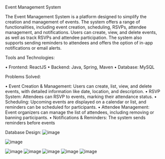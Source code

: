 Event Management System

The Event Management System is a platform designed to simplify the creation and management of events. The system offers a range of functionalities, including event creation, scheduling, RSVPs, attendee management, and notifications. Users can create, view, and delete events, as well as track RSVPs and attendee participation. The system also supports sending reminders to attendees and offers the option of in-app notifications or email alerts.

Tools and Technologies:

•	Frontend: ReactJS
•	Backend: Java, Spring, Maven
•	Database: MySQL

Problems Solved:

•	Event Creation & Management: Users can create, list, view, and delete events, with detailed information like date, location, and description.
•	RSVP System: Attendees can RSVP to events, marking their attendance status.
•	Scheduling: Upcoming events are displayed on a calendar or list, and reminders can be scheduled for participants.
•	Attendee Management: Event organizers can manage the list of attendees, including removing or banning participants.
•	Notifications & Reminders: The system sends reminders before events

Database Design:
![image](https://github.com/user-attachments/assets/9441b173-1292-4671-86b7-6dcf002cd93f)

![image](https://github.com/user-attachments/assets/e5c3ac66-3f8a-472a-8ae8-98d5e5b1f74d)


 ![image](https://github.com/user-attachments/assets/a02502a9-e003-4287-bb49-cb49f61756cb)
![image](https://github.com/user-attachments/assets/7266a131-6e75-4819-bbcb-5337048d0d66)
![image](https://github.com/user-attachments/assets/cd8a1b8f-4203-4c01-9155-0546e3f0456a)
![image](https://github.com/user-attachments/assets/f66c4631-409c-4910-9e83-cd6d92fe98dd)
![image](https://github.com/user-attachments/assets/2dbeb9f3-ca24-493c-97fa-1954431963b5)
